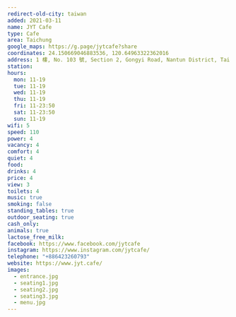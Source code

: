 ```yaml
---
redirect-old-city: taiwan
added: 2021-03-11
name: JYT Cafe
type: Cafe
area: Taichung
google_maps: https://g.page/jytcafe?share
coordinates: 24.150669046883536, 120.64963322362016
address: 1 樓, No. 103 號, Section 2, Gongyi Road, Nantun District, Taichung City, 408
station: 
hours:
  mon: 11-19
  tue: 11-19
  wed: 11-19
  thu: 11-19
  fri: 11-23:50
  sat: 11-23:50
  sun: 11-19
wifi: 5
speed: 110
power: 4
vacancy: 4
comfort: 4
quiet: 4
food: 
drinks: 4
price: 4
view: 3
toilets: 4
music: true
smoking: false
standing_tables: true
outdoor_seating: true
cash_only: 
animals: true
lactose_free_milk: 
facebook: https://www.facebook.com/jytcafe
instagram: https://www.instagram.com/jytcafe/
telephone: "+886423260793"
website: https://www.jyt.cafe/
images:
  - entrance.jpg
  - seating1.jpg
  - seating2.jpg
  - seating3.jpg
  - menu.jpg
---
```

